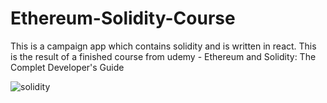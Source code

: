 # Ethereum-Solidity-Course

This is a campaign app which contains solidity and is written in react. This is the result of a finished course from udemy - Ethereum and Solidity: The Complet Developer's Guide 

![solidity](https://user-images.githubusercontent.com/25244849/174071185-f5158c1f-e2f6-4a1f-9e34-cfb4cb3878c3.gif)
